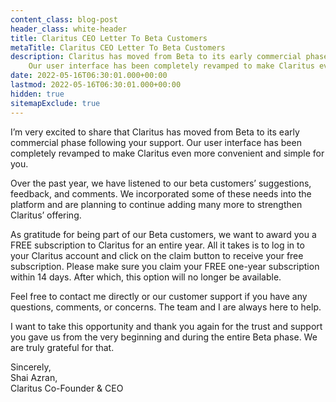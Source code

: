 ```yaml
---
content_class: blog-post
header_class: white-header
title: Claritus CEO Letter To Beta Customers
metaTitle: Claritus CEO Letter To Beta Customers 
description: Claritus has moved from Beta to its early commercial phase.
    Our user interface has been completely revamped to make Claritus even more convenient and simple for you.
date: 2022-05-16T06:30:01.000+00:00
lastmod: 2022-05-16T06:30:01.000+00:00
hidden: true
sitemapExclude: true
---
```


I’m very excited to share that Claritus has moved from Beta to its early commercial phase following your support. Our user interface has been completely revamped to make Claritus even more convenient and simple for you.

Over the past year, we have listened to our beta customers’ suggestions, feedback, and comments. We incorporated some of these needs into the platform and are planning to continue adding many more to strengthen Claritus’ offering.

As gratitude for being part of our Beta customers, we want to award you a FREE subscription to Claritus for an entire year. All it takes is to log in to your Claritus account and click on the claim button to receive your free subscription.
Please make sure you claim your FREE one-year subscription within 14 days. After which, this option will no longer be available.

Feel free to contact me directly or our customer support if you have any questions, comments, or concerns. The team and I are always here to help.

I want to take this opportunity and thank you again for the trust and support you gave us from the very beginning and during the entire Beta phase. We are truly grateful for that.

Sincerely,  
Shai Azran,  
Claritus Co-Founder & CEO